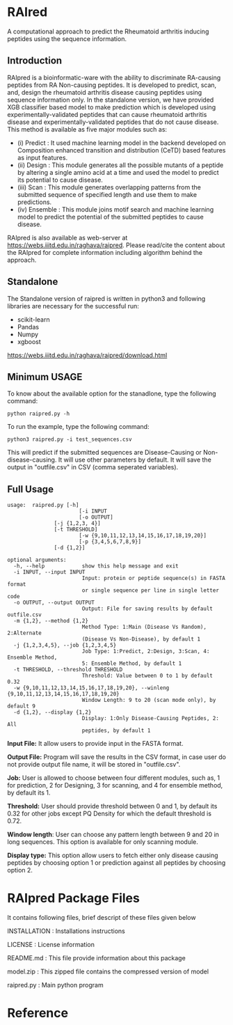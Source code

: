 # **RAIred**
A computational approach to predict the Rheumatoid arthritis inducing peptides using the sequence information.
## Introduction
RAIpred is a bioinformatic-ware with the ability to discriminate RA-causing peptides from RA Non-causing peptides. It is developed to predict, scan, and, design the rheumatoid arthritis disease causing peptides using sequence information only. In the standalone version, we have provided XGB classifier based model to make prediction which is developed using experimentally-validated peptides that can cause rheumatoid arthritis disease and experimentally-validated peptides that do not cause disease. This method is available as five major modules such as:
- (i)   Predict     : It used machine learning model in the backend developed on Composition enhanced transition and distribution (CeTD) based features as input features.
- (ii)  Design      : This module generates all the possible mutants of a peptide by altering a single amino acid at a time and used the model to predict its potential to cause disease.
- (iii) Scan        : This module generates overlapping patterns from the submitted sequence of specified length and use them to make predictions.
- (iv)  Ensemble    : This module joins motif search and machine learning model to predict the potential of the submitted peptides to cause disease.

RAIpred is also available as web-server at https://webs.iiitd.edu.in/raghava/raipred. Please read/cite the content about the RAIpred for complete information including algorithm behind the approach.

## Standalone
The Standalone version of raipred is written in python3 and following libraries are necessary for the successful run:
- scikit-learn
- Pandas
- Numpy
- xgboost

https://webs.iiitd.edu.in/raghava/raipred/download.html

## Minimum USAGE
To know about the available option for the stanadlone, type the following command:
```
python raipred.py -h
```
To run the example, type the following command:
```
python3 raipred.py -i test_sequences.csv
```
This will predict if the submitted sequences are Disease-Causing or Non-disease-causing. It will use other parameters by default. It will save the output in "outfile.csv" in CSV (comma seperated variables).

## Full Usage
```
usage: 	raipred.py [-h] 
                       [-i INPUT 
                       [-o OUTPUT]
		       [-j {1,2,3, 4}]
		       [-t THRESHOLD]
                       [-w {9,10,11,12,13,14,15,16,17,18,19,20}]
                       [-p {3,4,5,6,7,8,9}]
		       [-d {1,2}]
```
```
optional arguments:
  -h, --help            show this help message and exit
  -i INPUT, --input INPUT
                        Input: protein or peptide sequence(s) in FASTA format
                        or single sequence per line in single letter code
  -o OUTPUT, --output OUTPUT
                        Output: File for saving results by default outfile.csv
  -m {1,2}, --method {1,2}
                        Method Type: 1:Main (Disease Vs Random), 2:Alternate
                        (Disease Vs Non-Disease), by default 1
  -j {1,2,3,4,5}, --job {1,2,3,4,5}
                        Job Type: 1:Predict, 2:Design, 3:Scan, 4: Ensemble Method,
                        5: Ensemble Method, by default 1
  -t THRESHOLD, --threshold THRESHOLD
                        Threshold: Value between 0 to 1 by default 0.32
  -w {9,10,11,12,13,14,15,16,17,18,19,20}, --winleng {9,10,11,12,13,14,15,16,17,18,19,20}
                        Window Length: 9 to 20 (scan mode only), by default 9
  -d {1,2}, --display {1,2}
                        Display: 1:Only Disease-Causing Peptides, 2: All
                        peptides, by default 1
```

**Input File:** It allow users to provide input in the FASTA format.

**Output File:** Program will save the results in the CSV format, in case user do not provide output file name, it will be stored in "outfile.csv".

**Job:** User is allowed to choose between four different modules, such as, 1 for prediction, 2 for Designing, 3 for scanning, and 4 for ensemble method, by default its 1.

**Threshold:** User should provide threshold between 0 and 1, by default its 0.32 for other jobs except PQ Density for which the default threshold is 0.72.

**Window length**: User can choose any pattern length between 9 and 20 in long sequences. This option is available for only scanning module.

**Display type:** This option allow users to fetch either only disease causing peptides by choosing option 1 or prediction against all peptides by choosing option 2.

RAIpred Package Files
=======================
It contains following files, brief descript of these files given below

INSTALLATION                        : Installations instructions

LICENSE                             : License information

README.md                           : This file provide information about this package

model.zip                           : This zipped file contains the compressed version of model

raipred.py                           : Main python program


# Reference
